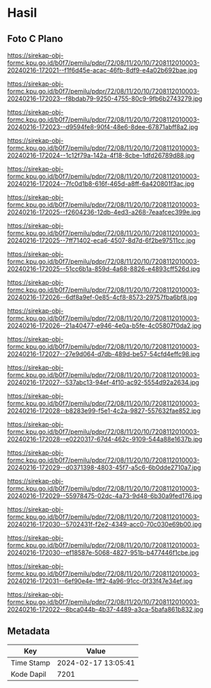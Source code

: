 # Hasil

## Foto C Plano

https://sirekap-obj-formc.kpu.go.id/b0f7/pemilu/pdpr/72/08/11/20/10/7208112010003-20240216-172021--f1f6d45e-acac-46fb-8df9-e4a02b692bae.jpg

https://sirekap-obj-formc.kpu.go.id/b0f7/pemilu/pdpr/72/08/11/20/10/7208112010003-20240216-172023--f8bdab79-9250-4755-80c9-9fb6b2743279.jpg

https://sirekap-obj-formc.kpu.go.id/b0f7/pemilu/pdpr/72/08/11/20/10/7208112010003-20240216-172023--d9594fe8-90f4-48e6-8dee-67871abff8a2.jpg

https://sirekap-obj-formc.kpu.go.id/b0f7/pemilu/pdpr/72/08/11/20/10/7208112010003-20240216-172024--1c12f79a-142a-4f18-8cbe-1dfd26789d88.jpg

https://sirekap-obj-formc.kpu.go.id/b0f7/pemilu/pdpr/72/08/11/20/10/7208112010003-20240216-172024--7fc0d1b8-616f-465d-a8ff-6a420801f3ac.jpg

https://sirekap-obj-formc.kpu.go.id/b0f7/pemilu/pdpr/72/08/11/20/10/7208112010003-20240216-172025--f2604236-12db-4ed3-a268-7eaafcec399e.jpg

https://sirekap-obj-formc.kpu.go.id/b0f7/pemilu/pdpr/72/08/11/20/10/7208112010003-20240216-172025--7ff71402-eca6-4507-8d7d-6f2be97511cc.jpg

https://sirekap-obj-formc.kpu.go.id/b0f7/pemilu/pdpr/72/08/11/20/10/7208112010003-20240216-172025--51cc6b1a-859d-4a68-8826-e4893cff526d.jpg

https://sirekap-obj-formc.kpu.go.id/b0f7/pemilu/pdpr/72/08/11/20/10/7208112010003-20240216-172026--6df8a9ef-0e85-4cf8-8573-29757fba6bf8.jpg

https://sirekap-obj-formc.kpu.go.id/b0f7/pemilu/pdpr/72/08/11/20/10/7208112010003-20240216-172026--21a40477-e946-4e0a-b5fe-4c05807f0da2.jpg

https://sirekap-obj-formc.kpu.go.id/b0f7/pemilu/pdpr/72/08/11/20/10/7208112010003-20240216-172027--27e9d064-d7db-489d-be57-54cfd4effc98.jpg

https://sirekap-obj-formc.kpu.go.id/b0f7/pemilu/pdpr/72/08/11/20/10/7208112010003-20240216-172027--537abc13-94ef-4f10-ac92-5554d92a2634.jpg

https://sirekap-obj-formc.kpu.go.id/b0f7/pemilu/pdpr/72/08/11/20/10/7208112010003-20240216-172028--b8283e99-f5e1-4c2a-9827-557632fae852.jpg

https://sirekap-obj-formc.kpu.go.id/b0f7/pemilu/pdpr/72/08/11/20/10/7208112010003-20240216-172028--e0220317-67d4-462c-9109-544a88e1637b.jpg

https://sirekap-obj-formc.kpu.go.id/b0f7/pemilu/pdpr/72/08/11/20/10/7208112010003-20240216-172029--d0371398-4803-45f7-a5c6-6b0dde2710a7.jpg

https://sirekap-obj-formc.kpu.go.id/b0f7/pemilu/pdpr/72/08/11/20/10/7208112010003-20240216-172029--55978475-02dc-4a73-9d48-6b30a9fed176.jpg

https://sirekap-obj-formc.kpu.go.id/b0f7/pemilu/pdpr/72/08/11/20/10/7208112010003-20240216-172030--5702431f-f2e2-4349-acc0-70c030e69b00.jpg

https://sirekap-obj-formc.kpu.go.id/b0f7/pemilu/pdpr/72/08/11/20/10/7208112010003-20240216-172030--ef18587e-5068-4827-951b-b477446f1cbe.jpg

https://sirekap-obj-formc.kpu.go.id/b0f7/pemilu/pdpr/72/08/11/20/10/7208112010003-20240216-172031--6ef90e4e-1ff2-4a96-91cc-0f33f47e34ef.jpg

https://sirekap-obj-formc.kpu.go.id/b0f7/pemilu/pdpr/72/08/11/20/10/7208112010003-20240216-172022--8bca044b-4b37-4489-a3ca-5bafa861b832.jpg


## Metadata

| Key        | Value               |
| ---------- | ------------------- |
| Time Stamp | 2024-02-17 13:05:41 |
| Kode Dapil | 7201                |



